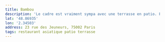 ```yaml
---
title: Bambou
description: 'Le cadre est vraiment sympa avec une terrasse en patio. Par trop cher pour ce que c’est… '
lat: '48.86935'
lon: '2.34503'
address: 23 rue des Jeuneurs, 75002 Paris
tags: restaurant asiatique patio terrasse
---
```

